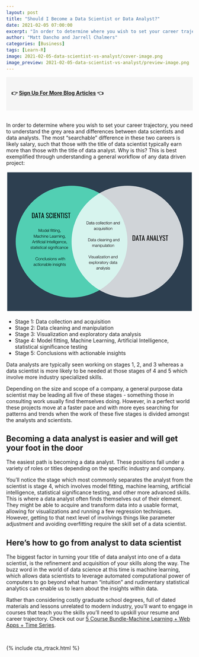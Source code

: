 ```yaml
---
layout: post
title: "Should I Become a Data Scientist or Data Analyst?"
date: 2021-02-05 07:00:00
excerpt: "In order to determine where you wish to set your career trajectory, you need to understand the grey area and differences between data scientists and data analysts. "
author: "Matt Dancho and Jarrell Chalmers"
categories: [Business]
tags: [Learn-R]
image: 2021-02-05-data-scientist-vs-analyst/cover-image.png
image_preview: 2021-02-05-data-scientist-vs-analyst/preview-image.png
---
```



<div style="background-color:whitesmoke; padding:14px;" class="text-center">
  <h4>&#128073; <a href="https://mailchi.mp/business-science/blog-registration">Sign Up For More Blog Articles</a> &#128072;</h4>
</div>

<br>

In order to determine where you wish to set your career trajectory, you need to understand the grey area and differences between data scientists and data analysts. The most “searchable” difference in these two careers is likely salary, such that those with the title of data scientist typically earn more than those with the title of data analyst. Why is this? This is best exemplified through understanding a general workflow of any data driven project:

<img src="/assets/2021-02-05-data-scientist-vs-analyst/scientist-vs-analyst.png" />

- Stage 1: Data collection and acquisition
- Stage 2: Data cleaning and manipulation
- Stage 3: Visualization and exploratory data analysis
- Stage 4: Model fitting, Machine Learning, Artificial Intelligence, statistical significance testing
- Stage 5: Conclusions with actionable insights


Data analysts are typically seen working on stages 1, 2, and 3 whereas a data scientist is more likely to be needed at those stages of 4 and 5 which involve more industry specialized skills. 

Depending on the size and scope of a company, a general purpose data scientist may be leading all five of these stages - something those in consulting work usually find themselves doing. However, in a perfect world these projects move at a faster pace and with more eyes searching for patterns and trends when the work of these five stages is divided amongst the analysts and scientists. 


## Becoming a data analyst is easier and will get your foot in the door

The easiest path is becoming a data analyst. These positions fall under a variety of roles or titles depending on the specific industry and company. 

You’ll notice the stage which most commonly separates the analyst from the scientist is stage 4, which involves model fitting, machine learning, artificial intelligence, statistical significance testing, and other more advanced skills. This is where a data analyst often finds themselves out of their element. They might be able to acquire and transform data into a usable format, allowing for visualizations and running a few regression techniques. However, getting to that next level of involvings things like parameter adjustment and avoiding overfitting require the skill set of a data scientist. 

## Here’s how to go from analyst to data scientist

The biggest factor in turning your title of data analyst into one of a data scientist, is the refinement and acquisition of your skills along the way. The buzz word in the world of data science at this time is machine learning, which allows data scientists to leverage automated computational power of computers to go beyond what human “intuition” and rudimentary statistical analytics can enable us to learn about the insights within data. 

Rather than considering costly graduate school degrees, full of dated materials and lessons unrelated to modern industry, you’ll want to engage in courses that teach you the skills you’ll need to upskill your resume and career trajectory. Check out our [5 Course Bundle-Machine Learning + Web Apps + Time Series](https://university.business-science.io/p/5-course-bundle-machine-learning-web-apps-time-series).






<br>

{% include cta_rtrack.html %}
